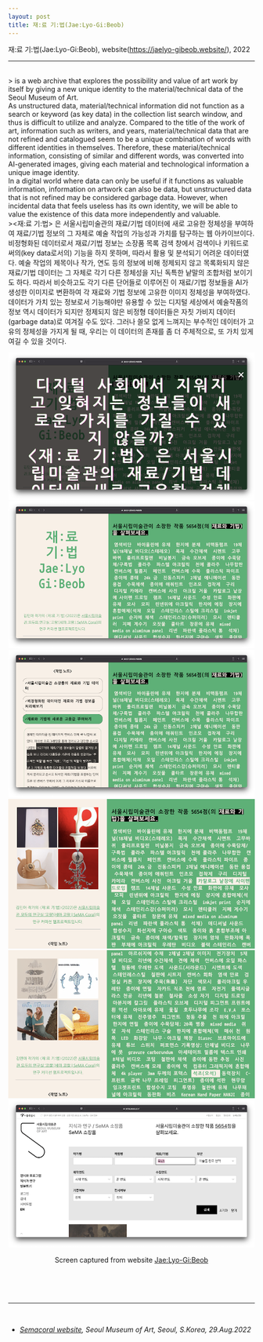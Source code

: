 ```yaml
---
layout: post
title: 재:료 기:법(Jae:Lyo-Gi:Beob)
---
```


재:료 기:법(Jae:Lyo-Gi:Beob), website(https://jaelyo-gibeob.website/), 2022

***

<br/>
><Jae:Lyo-Gi:Beob> is a web archive that explores the possibility and value of art work by itself by giving a new unique identity to the material/technical data of the Seoul Museum of Art.<br>
As unstructured data, material/technical information did not function as a search or keyword (as key data) in the collection list search window, and thus is difficult to utilize and analyze. Compared to the title of the work of art, information such as writers, and years, material/technical data that are not refined and catalogued seem to be a unique combination of words with different identities in themselves. Therefore, these material/technical information, consisting of similar and different words, was converted into AI-generated images, giving each material and technological information a unique image identity.<br>
In a digital world where data can only be useful if it functions as valuable information, information on artwork can also be data, but unstructured data that is not refined may be considered garbage data. However, when incidental data that feels useless has its own identity, we will be able to value the existence of this data more independently and valuable.

<br>
><재:료 기:법> 은 서울시립미술관의 재료/기법 데이터에 새로 고유한 정체성을 부여하여 재료/기법 정보의 그 자체로 예술 작업의 가능성과 가치를 탐구하는 웹 아카이브이다.<br>
비정형화된 데이터로서 재료/기법 정보는 소장품 목록 검색 창에서 검색이나 키워드로써의(key data로서의) 기능을 하지 못하며, 따라서 활용 및 분석되기 어려운 데이터였다. 예술 작업의 제목이나 작가, 연도 등의 정보에 비해 정제되지 않고 목록화되지 않은 재료/기법 데이터는 그 자체로 각기 다른 정체성을 지닌 독특한 낱말의 조합처럼 보이기도 하다. 따라서 비슷하고도 각기 다른 단어들로 이루어진 이 재료/기법 정보들을 AI가 생성한 이미지로 변환하여 각 재료와 기법 정보에 고유한 이미지 정체성을 부여하였다.<br>
데이터가 가치 있는 정보로서 기능해야만 유용할 수 있는 디지털 세상에서 예술작품의 정보 역시 데이터가 되지만 정제되지 않은 비정형 데이터들은 자칫 가비지 데이터(garbage data)로 여겨질 수도 있다. 그러나 쓸모 없게 느껴지는 부수적인 데이터가 고유의 정체성을 가지게 될 때, 우리는 이 데이터의 존재를 좀 더 주체적으로, 또 가치 있게 여길 수 있을 것이다.


<div>
<p align="middle">
<img class="img_horizontal" src="/img/work_footage/jaelyogibeob01.png" alt="jaelyogibeob01.png" jaelyogibeob01"/>
<br/>
<img class="img_horizontal" src="/img/work_footage/jaelyogibeob02.png" alt="jaelyogibeob02.png" title="jaelyogibeob02"/>
<br/>
<img class="img_horizontal" src="/img/work_footage/jaelyogibeob03.png" alt="jaelyogibeob03.png" title="jaelyogibeob03"/>
<br/>
<img class="img_horizontal" src="/img/work_footage/jaelyogibeob04.png" alt="jaelyogibeob04.png" title="jaelyogibeob04"/>
<br/>
<img class="img_horizontal" src="/img/work_footage/jaelyogibeob05.png" alt="jaelyogibeob05.png" title="jaelyogibeob05"/>
<br/>
<img class="img_horizontal" src="/img/work_footage/jaelyogibeob06.png" alt="jaelyogibeob06.png" title="jaelyogibeob06"/>
<br/>
</p>
<p align="middle">
Screen captured from website <a href="https://jaelyo-gibeob.website/" target="blank">Jae:Lyo-Gi:Beob</a>
</p>
</div>


<br/><br/><br/>

***


<br/>
<ul>
<li><i><a href="http://semacoral.org/features/minakim-museum-collection-data-jaelyo-gibeob" target="blank">Semacoral website</a>, Seoul Museum of Art, Seoul, S.Korea, 29.Aug.2022</i></li>
</ul>



<br/><br/><br/>
